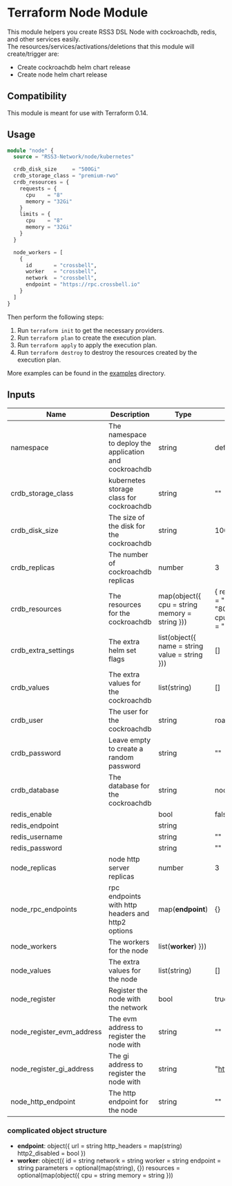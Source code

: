 # Terraform Node Module

This module helpers you create RSS3 DSL Node with cockroachdb, redis, and other services easily.  
The resources/services/activations/deletions that this module will create/trigger are:

- Create cockroachdb helm chart release
- Create node helm chart release

## Compatibility

This module is meant for use with Terraform 0.14.

## Usage

```terraform
module "node" {
  source = "RSS3-Network/node/kubernetes"

  crdb_disk_size     = "500Gi"
  crdb_storage_class = "premium-rwo"
  crdb_resources = {
    requests = {
      cpu    = "8"
      memory = "32Gi"
    }
    limits = {
      cpu    = "8"
      memory = "32Gi"
    }
  }

  node_workers = [
    {
      id       = "crossbell",
      worker   = "crossbell",
      network  = "crossbell",
      endpoint = "https://rpc.crossbell.io"
    }
  ]
}
```

Then perform the following steps:

1. Run `terraform init` to get the necessary providers.
2. Run `terraform plan` to create the execution plan.
3. Run `terraform apply` to apply the execution plan.
4. Run `terraform destroy` to destroy the resources created by the execution plan.

More examples can be found in the [examples](./examples) directory.

## Inputs

| Name                      | Description                                             | Type                                           | Default                                                                           | Required |
| ------------------------- | ------------------------------------------------------- | ---------------------------------------------- | --------------------------------------------------------------------------------- | :------: |
| namespace                 | The namespace to deploy the application and cockroachdb | string                                         | default                                                                           |    no    |
| crdb_storage_class        | kubernetes storage class for cockroachdb                | string                                         | ""                                                                                |    no    |
| crdb_disk_size            | The size of the disk for the cockroachdb                | string                                         | 100Gi                                                                             |    no    |
| crdb_replicas             | The number of cockroachdb replicas                      | number                                         | 3                                                                                 |    no    |
| crdb_resources            | The resources for the cockroachdb                       | map(object({ cpu = string memory = string }))  | { requests = { cpu = "2" memory = "8Gi" } limits = { cpu = "2" memory = "8Gi" } } |    no    |
| crdb_extra_settings       | The extra helm set flags                                | list(object({ name = string value = string })) | []                                                                                |    no    |
| crdb_values               | The extra values for the cockroachdb                    | list(string)                                   | []                                                                                |    no    |
| crdb_user                 | The user for the cockroachdb                            | string                                         | roach                                                                             |    no    |
| crdb_password             | Leave empty to create a random password                 | string                                         | ""                                                                                |    no    |
| crdb_database             | The database for the cockroachdb                        | string                                         | node                                                                              |    no    |
| redis_enable              |                                                         | bool                                           | false                                                                             |    no    |
| redis_endpoint            |                                                         | string                                         |
| redis_username            |                                                         | string                                         | ""                                                                                |    no    |
| redis_password            |                                                         | string                                         | ""                                                                                |    no    |
| node_replicas             | node http server replicas                               | number                                         | 3                                                                                 |    no    |
| node_rpc_endpoints        | rpc endpoints with http headers and http2 options       | map(**endpoint**)                              | {}                                                                                |    no    |
| node_workers              | The workers for the node                                | list(**worker**) }))                           |                                                                                   |   yes    |
| node_values               | The extra values for the node                           | list(string)                                   | []                                                                                |    no    |
| node_register             | Register the node with the network                      | bool                                           | true                                                                              |    no    |
| node_register_evm_address | The evm address to register the node with               | string                                         | ""                                                                                |    no    |
| node_register_gi_address  | The gi address to register the node with                | string                                         | "https://gi.rss3.io/"                                                             |    no    |
| node_http_endpoint        | The http endpoint for the node                          | string                                         | ""                                                                                |    no    |

### complicated object structure

- **endpoint**: object({ url = string http_headers = map(string) http2_disabled = bool })
- **worker**: object({ id = string network = string worker = string endpoint = string parameters = optional(map(string), {}) resources = optional(map(object({ cpu = string memory = string }))
